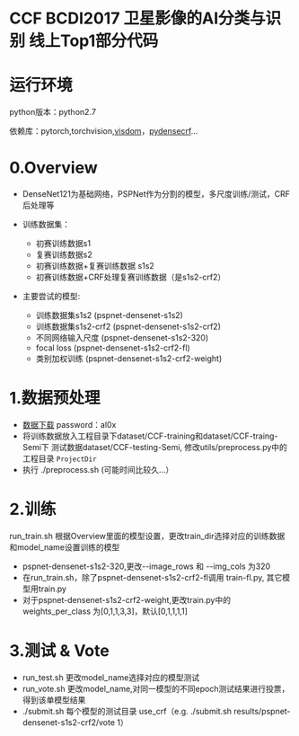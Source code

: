 # CCF BCDI2017 卫星影像的AI分类与识别 线上Top1部分代码

# 运行环境
python版本：python2.7

依赖库：pytorch,torchvision,[visdom](http://github.com/facebookresearch/visdom)，[pydensecrf](http://github.com/lucasb-eyer/pydensecrf)...

# 0.Overview
* DenseNet121为基础网络，PSPNet作为分割的模型，多尺度训练/测试，CRF后处理等
* 训练数据集：

	* 初赛训练数据s1
	* 复赛训练数据s2
	* 初赛训练数据+复赛训练数据 s1s2
	* 初赛训练数据+CRF处理复赛训练数据（是s1s2-crf2）

* 主要尝试的模型:

	* 训练数据集s1s2 (pspnet-densenet-s1s2)
	* 训练数据集s1s2-crf2 (pspnet-densenet-s1s2-crf2)
	* 不同网络输入尺度 (pspnet-densenet-s1s2-320)
	* focal loss (pspnet-densenet-s1s2-crf2-fl)
	* 类别加权训练 (pspnet-densenet-s1s2-crf2-weight)

# 1.数据预处理
* [数据下载](https://pan.baidu.com/s/1nu8srUh) password：al0x
* 将训练数据放入工程目录下dataset/CCF-training和dataset/CCF-traing-Semi下
测试数据dataset/CCF-testing-Semi, 修改utils/preprocess.py中的工程目录 `ProjectDir`
* 执行 ./preprocess.sh (可能时间比较久...）

# 2.训练
run_train.sh 根据Overview里面的模型设置，更改train_dir选择对应的训练数据和model_name设置训练的模型
* pspnet-densenet-s1s2-320,更改--image_rows 和 --img_cols 为320
* 在run_train.sh，除了pspnet-densenet-s1s2-crf2-fl调用 train-fl.py, 其它模型用train.py
* 对于pspnet-densenet-s1s2-crf2-weight,更改train.py中的weights_per_class 为[0,1,1,3,3]，默认[0,1,1,1,1]

# 3.测试 & Vote

* run_test.sh  更改model_name选择对应的模型测试
* run_vote.sh  更改model_name,对同一模型的不同epoch测试结果进行投票，得到该单模型结果
* ./submit.sh  每个模型的测试目录 use_crf（e.g. ./submit.sh results/pspnet-densenet-s1s2-crf2/vote 1）
